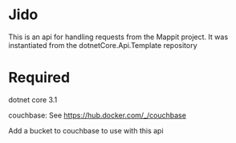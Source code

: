 # Jido
This is an api for handling requests from the Mappit project. It was instantiated from the dotnetCore.Api.Template repository

# Required
dotnet core 3.1

couchbase: See https://hub.docker.com/_/couchbase

Add a bucket to couchbase to use with this api
